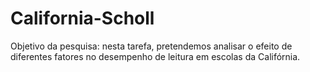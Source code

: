 # California-Scholl
Objetivo da pesquisa: nesta tarefa, pretendemos analisar o efeito de diferentes fatores no desempenho de leitura em escolas da Califórnia.
